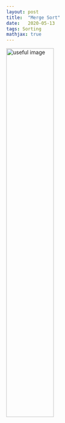 ```yaml
---
layout: post
title:  "Merge Sort"
date:   2020-05-13
tags: Sorting
mathjax: true
---
```


<!-- ![useful image](https://{{ site.url }}/assets/postImg/mergeSort1.png).element  -->
<img src="https://zl323.github.io/assets/postImg/mergeSort1.png" alt="useful image" height="50%" width="50%">